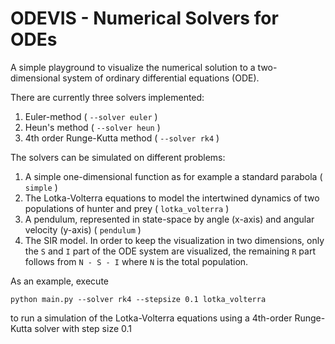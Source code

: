 # ODEVIS - Numerical Solvers for ODEs
 A simple playground to visualize the numerical solution to a two-dimensional system of ordinary differential equations (ODE).

 There are currently three solvers implemented:
 1. Euler-method ( `--solver euler` )
 2. Heun's method ( `--solver heun` )
 3. 4th order Runge-Kutta method ( `--solver rk4` )

 The solvers can be simulated on different problems:

 1. A simple one-dimensional function as for example a standard parabola ( `simple` )
 2. The Lotka-Volterra equations to model the intertwined dynamics of two populations of hunter and prey ( `lotka_volterra` )
 3. A pendulum, represented in state-space by angle (x-axis) and angular velocity (y-axis) ( `pendulum` )
 4. The SIR model. In order to keep the visualization in two dimensions, only the `S` and `I` part of the ODE system are visualized, the remaining `R` part follows from `N - S - I` where `N` is the total population.

 As an example, execute
 ```
python main.py --solver rk4 --stepsize 0.1 lotka_volterra
 ```
 to run a simulation of the Lotka-Volterra equations using a 4th-order Runge-Kutta solver with step size 0.1
